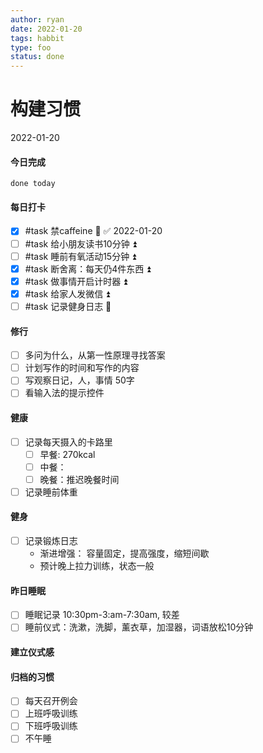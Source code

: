 ```yaml
---
author: ryan
date: 2022-01-20
tags: habbit
type: foo
status: done
---
```


# 构建习惯

2022-01-20

#### 今日完成
```tasks
done today
```

#### 每日打卡
- [x] #task 禁caffeine 🔼 ✅ 2022-01-20
- [ ] #task 给小朋友读书10分钟 ⏫
- [ ] #task 睡前有氧活动15分钟 ⏫
- [x] #task 断舍离：每天仍4件东西 ⏫
- [x] #task 做事情开启计时器 ⏫
- [x] #task 给家人发微信 ⏫
- [ ] #task 记录健身日志 🔼

#### 修行

- [ ] 多问为什么，从第一性原理寻找答案
- [ ] 计划写作的时间和写作的内容
- [ ] 写观察日记，人，事情 50字
- [ ] 看输入法的提示控件

#### 健康
- [ ] 记录每天摄入的卡路里
    - [ ] 早餐:  270kcal
    - [ ] 中餐：
    - [ ] 晚餐：推迟晚餐时间

- [ ] 记录睡前体重

#### 健身
- [ ] 记录锻炼日志
	- 渐进增强： 容量固定，提高强度，缩短间歇
	- 预计晚上拉力训练，状态一般

#### 昨日睡眠
- [ ] 睡眠记录 10:30pm-3:am-7:30am, 较差
- [ ] 睡前仪式：洗漱，洗脚，薰衣草，加湿器，词语放松10分钟

#### 建立仪式感


#### 归档的习惯

- [ ] 每天召开例会
- [ ] 上班呼吸训练
- [ ] 下班呼吸训练
- [ ] 不午睡